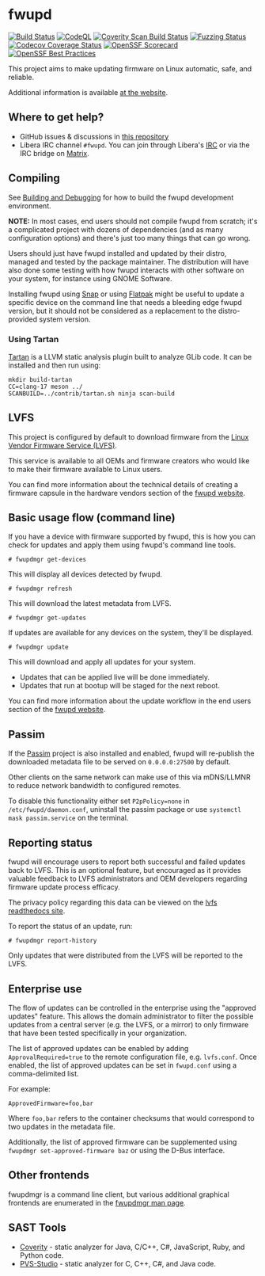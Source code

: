 # fwupd

[![Build Status](https://github.com/fwupd/fwupd/actions/workflows/ci.yml/badge.svg)](https://github.com/fwupd/fwupd/actions/workflows/ci.yml)
[![CodeQL](https://github.com/fwupd/fwupd/actions/workflows/codeql-analysis.yml/badge.svg)](https://github.com/fwupd/fwupd/actions/workflows/codeql-analysis.yml)
[![Coverity Scan Build Status](https://scan.coverity.com/projects/10744/badge.svg)](https://scan.coverity.com/projects/10744)
[![Fuzzing Status](https://oss-fuzz-build-logs.storage.googleapis.com/badges/fwupd.svg)](https://bugs.chromium.org/p/oss-fuzz/issues/list?sort=-opened&can=1&q=proj:fwupd)
[![Codecov Coverage Status](https://codecov.io/gh/fwupd/fwupd/graph/badge.svg?token=vykt2ROfu9)](https://codecov.io/gh/fwupd/fwupd)
[![OpenSSF Scorecard](https://api.securityscorecards.dev/projects/github.com/fwupd/fwupd/badge)](https://securityscorecards.dev/viewer/?uri=github.com/fwupd/fwupd)
[![OpenSSF Best Practices](https://www.bestpractices.dev/projects/8751/badge)](https://www.bestpractices.dev/projects/8751)

This project aims to make updating firmware on Linux automatic, safe, and reliable.

Additional information is available [at the website](https://fwupd.org/).

## Where to get help?

- GitHub issues & discussions in [this repository](https://github.com/fwupd/fwupd)
- Libera IRC channel `#fwupd`.
  You can join through Libera's [IRC](https://libera.chat/)
  or via the IRC bridge on [Matrix](https://matrix.to/#/#fwupd:libera.chat).

## Compiling

See [Building and Debugging](docs/building.md) for how to build the fwupd development environment.

**NOTE:** In most cases, end users should not compile fwupd from scratch; it's a
complicated project with dozens of dependencies (and as many configuration options)
and there's just too many things that can go wrong.

Users should just have fwupd installed and updated by their distro, managed and
tested by the package maintainer.
The distribution will have also done some testing with how fwupd interacts with
other software on your system, for instance using GNOME Software.

Installing fwupd using [Snap](https://github.com/fwupd/fwupd/wiki/fwupd-snap)
or using [Flatpak](https://github.com/fwupd/fwupd/wiki/fwupd-flatpak) might be
useful to update a specific device on the command line that needs a bleeding
edge fwupd version, but it should not be considered as a replacement to the
distro-provided system version.

### Using Tartan

[Tartan](https://gitlab.freedesktop.org/tartan/tartan/-/wikis/home) is a LLVM static
analysis plugin built to analyze GLib code. It can be installed and then run using:

    mkdir build-tartan
    CC=clang-17 meson ../
    SCANBUILD=../contrib/tartan.sh ninja scan-build

## LVFS

This project is configured by default to download firmware from the [Linux Vendor
Firmware Service (LVFS)](https://fwupd.org/).

This service is available to all OEMs and firmware creators who would like to make
their firmware available to Linux users.

You can find more information about the technical details of creating a firmware
capsule in the hardware vendors section of the [fwupd website](https://fwupd.org).

## Basic usage flow (command line)

If you have a device with firmware supported by fwupd, this is how you can check
for updates and apply them using fwupd's command line tools.

`# fwupdmgr get-devices`

This will display all devices detected by fwupd.

`# fwupdmgr refresh`

This will download the latest metadata from LVFS.

`# fwupdmgr get-updates`

If updates are available for any devices on the system, they'll be displayed.

`# fwupdmgr update`

This will download and apply all updates for your system.

- Updates that can be applied live will be done immediately.
- Updates that run at bootup will be staged for the next reboot.

You can find more information about the update workflow in the end
users section of the [fwupd website](https://fwupd.org).

## Passim

If the [Passim](https://github.com/hughsie/passim/blob/main/README.md) project is also installed
and enabled, fwupd will re-publish the downloaded metadata file to be served on `0.0.0.0:27500`
by default.

Other clients on the same network can make use of this via mDNS/LLMNR to reduce network bandwidth
to configured remotes.

To disable this functionality either set `P2pPolicy=none` in `/etc/fwupd/daemon.conf`, uninstall
the passim package or use `systemctl mask passim.service` on the terminal.

## Reporting status

fwupd will encourage users to report both successful and failed updates back
to LVFS.  This is an optional feature, but encouraged as it provides valuable
feedback to LVFS administrators and OEM developers regarding firmware update
process efficacy.

The privacy policy regarding this data can be viewed on the [lvfs readthedocs site](https://lvfs.readthedocs.io/en/latest/privacy.html).

To report the status of an update, run:

`# fwupdmgr report-history`

Only updates that were distributed from the LVFS will be reported to the LVFS.

## Enterprise use

The flow of updates can be controlled in the enterprise using the
"approved updates" feature. This allows the domain administrator to filter
the possible updates from a central server (e.g. the LVFS, or a mirror)
to only firmware that have been tested specifically in your organization.

The list of approved updates can be enabled by adding `ApprovalRequired=true`
to the remote configuration file, e.g. `lvfs.conf`. Once enabled, the
list of approved updates can be set in `fwupd.conf` using a comma-delimited list.

For example:

    ApprovedFirmware=foo,bar

Where `foo,bar` refers to the container checksums that would correspond
to two updates in the metadata file.

Additionally, the list of approved firmware can be supplemented using
`fwupdmgr set-approved-firmware baz` or using the D-Bus interface.

## Other frontends

fwupdmgr is a command line client, but various additional graphical frontends are enumerated in the [fwupdmgr man page](https://fwupd.github.io/libfwupdplugin/fwupdmgr.html#description).

## SAST Tools

- [Coverity](https://scan.coverity.com/) - static analyzer for Java, C/C++, C#, JavaScript, Ruby, and Python code.
- [PVS-Studio](https://pvs-studio.com/en/pvs-studio/?utm_source=website&utm_medium=github&utm_campaign=open_source) - static analyzer for C, C++, C#, and Java code.
